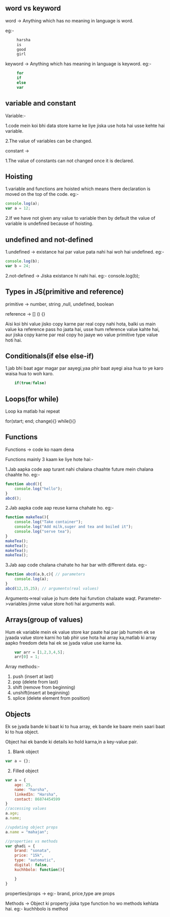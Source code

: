 ## word vs keyword

 word -> Anything which has no meaning in language is word.

eg:-
```javascript
     harsha
     is 
     good 
     girl
```
keyword -> Anything which has meaning in language is keyword.
eg:-
```javascript
     for
     if
     else
     var
```
## variable and constant

Variable:- 

1.code mein koi bhi data store karne ke liye jiska use hota hai usse kehte hai variable.

2.The value of variables can be changed.

constant ->

1.The value of constants can not changed once it is declared.

## Hoisting 
1.variable and functions are hoisted which means there declaration is moved on the top of the code.
eg:-
```javascript
console.log(a);
var a = 12;
```
2.If we have not given any value to variable then by default the value of variable is undefined because of hoisting.

## undefined and not-defined
1.undefined -> existance hai par value pata nahi hai woh hai undefined.
eg:-
```javascript
console.log(b);
var b = 24;
```
2.not-defined -> Jiska existance hi nahi hai.
eg:-
console.log(b); 

## Types in JS(primitive and reference)
primitive -> number, string ,null, undefined, boolean

reference -> [] () {}

Aisi koi bhi value jisko copy karne par real copy nahi hota, balki us main value ka reference pass ho jaata hai, usse hum reference value kahte hai, aur jiska copy karne par real copy ho jaaye wo value primitive type value hoti hai.

## Conditionals(if else else-if)
1.jab bhi baat agar magar par aayegi,yaa phir baat ayegi aisa hua to ye karo waisa hua to woh karo.
```javascript
    if(true/false)
```
## Loops(for while)
Loop ka matlab hai repeat

for(start; end; change){}
while(){}

## Functions

Functions -> code ko naam dena

Functions mainly 3 kaam ke liye hote hai:-

1.Jab aapka code aap turant nahi chalana chaahte future mein chalana chaahte ho.
eg:-
```javascript
function abcd(){
    console.log("hello");
}
abcd();
```
2.Jab aapka code aap reuse karna chahate ho.
eg:-
```javascript
function makeTea(){
    console.log("Take container");
    console.log("Add milk,suger and tea and boiled it");
    console.log("serve tea");
}
makeTea();
makeTea();
makeTea();
makeTea();
```
3.Jab aap code chalana chahate ho har bar with different data.
eg:-
```javascript
function abcd(a,b,c){ // parameters
    console.log(a);
}
abcd(12,15,25); // arguments(real values)
```

Arguments->real value jo hum dete hai funvtion chalaate waqt.
Parameter->variables jinme value store hoti hai arguments wali.

## Arrays(group of values)
Hum ek variable mein ek value store kar paate hai par jab humein ek se jyaada value store karni ho tab phir use hota hai array ka,matlab ki array aapko freedom deta hai ek se jyada value use karne ka.
```javascript
    var arr = [1,2,3,4,5];
    arr[0] = 1;
```
Array methods:- 
1. push (insert at last)
2. pop (delete from last)
3. shift (remove from beginning)
4. unshift(insert at beginning)
5. splice (delete element from position)

## Objects
 Ek se jyada bande ki baat ki to hua array, ek bande ke baare mein saari baat ki to hua object.

 Object hai ek bande ki details ko hold karna,in a key-value pair.

1. Blank object
```javascript
var a = {};
```
2. Filled object
```javascript
var a = {
    age: 25,
    name: "harsha",
    linkedIn: "Harsha",
    contact: 86874454599
}
//accessing values
a.age;
a.name;

//updating object props
a.name = "mahajan";

//properties vs methods
var ghadi = {
    brand: "sonata",
    price: "15k",
    type: "automatic",
    digital: false,
    kuchhbolo: function(){

    }
}
```
properties/props -> eg:- brand, price,type are props

Methods -> Object ki property jiska type function ho wo methods kehlata hai.
eg:- kuchhbolo is method